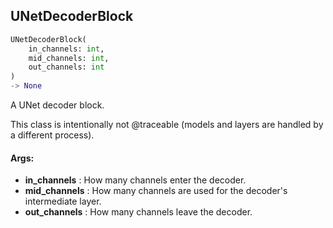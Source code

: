 ## UNetDecoderBlock
```python
UNetDecoderBlock(
	in_channels: int,
	mid_channels: int,
	out_channels: int
)
-> None
```
A UNet decoder block.

This class is intentionally not @traceable (models and layers are handled by a different process).


#### Args:

* **in_channels** :  How many channels enter the decoder.
* **mid_channels** :  How many channels are used for the decoder's intermediate layer.
* **out_channels** :  How many channels leave the decoder.